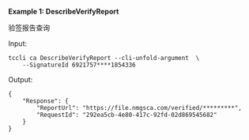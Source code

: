 **Example 1: DescribeVerifyReport**

验签报告查询

Input: 

```
tccli ca DescribeVerifyReport --cli-unfold-argument  \
    --SignatureId 6921757****1854336
```

Output: 
```
{
    "Response": {
        "ReportUrl": "https://file.nmgsca.com/verified/*********",
        "RequestId": "292ea5cb-4e80-417c-92fd-02d869545682"
    }
}
```

